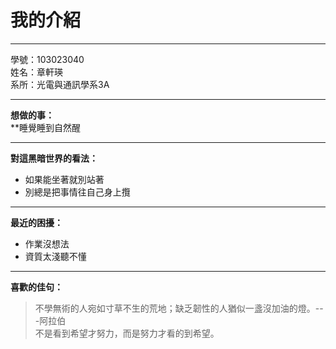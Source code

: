 我的介紹
========
***
學號：103023040   
姓名：章軒瑛   
系所：光電與通訊學系3A   
- - -
**想做的事：**   
**睡覺睡到自然醒
* * *   
**對這黑暗世界的看法：**   
*	如果能坐著就別站著
*	別總是把事情往自己身上攬   
***
**最近的困擾：**   
* 	作業沒想法   
* 	資質太淺聽不懂   
***   
**喜歡的佳句：**   
>不學無術的人宛如寸草不生的荒地；缺乏韌性的人猶似一盞沒加油的燈。---阿拉伯   
>不是看到希望才努力，而是努力才看的到希望。   
